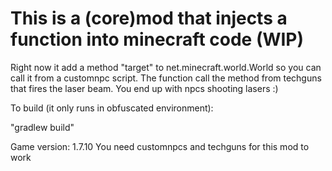 # This is a (core)mod that injects a function into minecraft code (WIP)

Right now it add a method "target" to net.minecraft.world.World so you can call it from a customnpc script.
The function call the method from techguns that fires the laser beam. You end up with npcs shooting lasers :)

To build (it only runs in obfuscated environment):

"gradlew build"

Game version: 1.7.10
You need customnpcs and techguns for this mod to work
